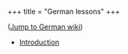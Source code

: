 +++
title = "German lessons"
+++

([Jump to German wiki](/en/Deutsch_Lektion))

  - [Introduction](/de/Einf%C3%BChrung)
